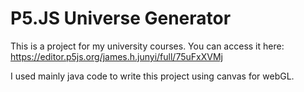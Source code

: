 # P5.JS Universe Generator

This is a project for my university courses.
You can access it here:
https://editor.p5js.org/james.h.junyi/full/75uFxXVMj

I used mainly java code to write this project using canvas for webGL.